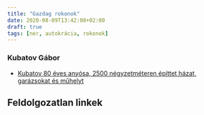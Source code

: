 ```yaml
---
title: "Gazdag rokonok"
date: 2020-08-09T13:42:08+02:00
draft: true
tags: [ner, autokrácia, rokonok]
---
```


### Kubatov Gábor

- [Kubatov 80 éves anyósa, 2500 négyzetméteren építtet házat, garázsokat és műhelyt](https://hvg.hu/itthon/20180509_Nem_uzemcsarnok_az_hanem_a_Kubatovrezidencia)

## Feldolgozatlan linkek
